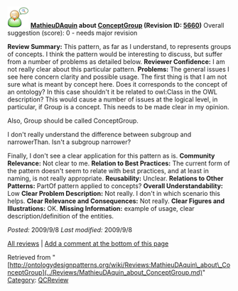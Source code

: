 [![](../images/thumb/2/29/Reviewer.png/48px-Reviewer.png)](../Image/Reviewer.png.md "Reviewer.png")
__[MathieuDAquin](../User/MathieuDAquin.md "User:MathieuDAquin") about [ConceptGroup](../Submissions/ConceptGroup.md "Submissions:ConceptGroup") (Revision ID: [5660](../Submissions/ConceptGroup@oldid=5660.md "http://ontologydesignpatterns.org/wiki/Submissions:ConceptGroup?oldid=5660"))__
Overall suggestion (score): 0 - needs major revision




 __Review Summary:__ This pattern, as far as I understand, to represents groups of concepts. 
I think the pattern would be interesting to discuss, but suffer from a number of problems as detailed below.
__Reviewer Confidence:__ I am not really clear about this particular pattern.
__Problems:__ The general issues I see here concern clarity and possible usage.
The first thing is that I am not sure what is meant by concept here. Does it corresponds to the concept of an ontology? In this case shouldn't it be related to owl:Class in the OWL description? This would cause a number of issues at the logical level, in particular, if Group is a concept. This needs to be made clear in my opinion.


Also, Group should be called ConceptGroup.


I don't really understand the difference between subgroup and narrowerThan. Isn't a subgroup narrower?



Finally, I don't see a clear application for this pattern as is.
__Community Relevance:__ Not clear to me.
__Relation to Best Practices:__ The current form of the pattern doesn't seem to relate with best practices, and at least in naming, is not really appropriate.
__Reusability:__ Unclear.
__Relations to Other Patterns:__ PartOf pattern applied to concepts?
__Overall Understandability:__ Low
__Clear Problem Description:__ Not really. I don't in which scenario this helps.
__Clear Relevance and Consequences:__ Not really.
__Clear Figures and Illustrations:__ OK.
__Missing Information:__ example of usage, clear description/definition of the entities.

_Posted:_ 2009/9/8 _Last modified:_ 2009/9/8



[All reviews](../Reviews/Main.md "Reviews:Main") | [Add a comment at the bottom of this page](index.php@title=Odp%253AAdd_comment&target=../Reviews/MathieuDAquin_about_ConceptGroup.md#New_comment "http://ontologydesignpatterns.org/wiki/index.php?title=Odp:Add_comment&target=Reviews:MathieuDAquin_about_ConceptGroup#New_comment")


Retrieved from "[http://ontologydesignpatterns.org/wiki/Reviews:MathieuDAquin\_about\_ConceptGroup](../Reviews/MathieuDAquin_about_ConceptGroup.md)"
 [Category](http://ontologydesignpatterns.org/wiki/Special:Categories "Special:Categories"): [QCReview](../Category/QCReview.md "Category:QCReview")